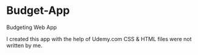 # Budget-App
Budgeting Web App


I created this app with the help of Udemy.com
CSS & HTML files were not written by me.
